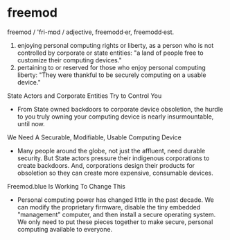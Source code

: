 # freemod

freemod / 'fri-mɒd /
adjective, freemodd·er, freemodd·est.
1. enjoying personal computing rights or liberty, as a person who is not controlled by corporate or state entities: "a land of people free to customize their computing  devices."
2. pertaining to or reserved for those who enjoy personal computing liberty: "They were thankful to be securely computing on a usable device."

State Actors and Corporate Entities Try to Control You
- From State owned backdoors to corporate device obsoletion, the hurdle to you truly owning your computing device is nearly insurmountable, until now.

We Need A Securable, Modifiable, Usable Computing Device
- Many people around the globe, not just the affluent, need durable security. But State actors pressure their indigenous corporations to create backdoors. And, corporations design their products for obsoletion so they can create more expensive, consumable devices.

Freemod.blue Is Working To Change This
- Personal computing power has changed little in the past decade. We can modify the proprietary firmware, disable the tiny embedded "management" computer, and then install a secure operating system. We only need to put these pieces together to make secure, personal computing available to everyone.
